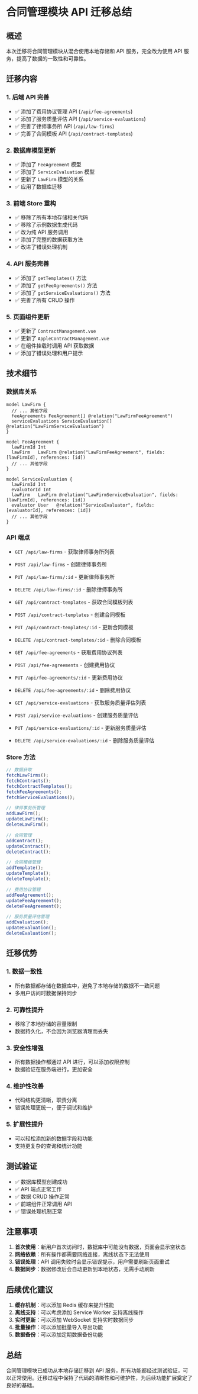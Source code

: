 # 合同管理模块 API 迁移总结

## 概述

本次迁移将合同管理模块从混合使用本地存储和 API 服务，完全改为使用 API 服务，提高了数据的一致性和可靠性。

## 迁移内容

### 1. 后端 API 完善

- ✅ 添加了费用协议管理 API (`/api/fee-agreements`)
- ✅ 添加了服务质量评估 API (`/api/service-evaluations`)
- ✅ 完善了律师事务所 API (`/api/law-firms`)
- ✅ 完善了合同模板 API (`/api/contract-templates`)

### 2. 数据库模型更新

- ✅ 添加了 `FeeAgreement` 模型
- ✅ 添加了 `ServiceEvaluation` 模型
- ✅ 更新了 `LawFirm` 模型的关系
- ✅ 应用了数据库迁移

### 3. 前端 Store 重构

- ✅ 移除了所有本地存储相关代码
- ✅ 移除了示例数据生成代码
- ✅ 改为纯 API 服务调用
- ✅ 添加了完整的数据获取方法
- ✅ 改进了错误处理机制

### 4. API 服务完善

- ✅ 添加了 `getTemplates()` 方法
- ✅ 添加了 `getFeeAgreements()` 方法
- ✅ 添加了 `getServiceEvaluations()` 方法
- ✅ 完善了所有 CRUD 操作

### 5. 页面组件更新

- ✅ 更新了 `ContractManagement.vue`
- ✅ 更新了 `AppleContractManagement.vue`
- ✅ 在组件挂载时调用 API 获取数据
- ✅ 添加了错误处理和用户提示

## 技术细节

### 数据库关系

```prisma
model LawFirm {
  // ... 其他字段
  feeAgreements FeeAgreement[] @relation("LawFirmFeeAgreement")
  serviceEvaluations ServiceEvaluation[] @relation("LawFirmServiceEvaluation")
}

model FeeAgreement {
  lawFirmId Int
  lawFirm   LawFirm @relation("LawFirmFeeAgreement", fields: [lawFirmId], references: [id])
  // ... 其他字段
}

model ServiceEvaluation {
  lawFirmId Int
  evaluatorId Int
  lawFirm   LawFirm @relation("LawFirmServiceEvaluation", fields: [lawFirmId], references: [id])
  evaluator User   @relation("ServiceEvaluator", fields: [evaluatorId], references: [id])
  // ... 其他字段
}
```

### API 端点

- `GET /api/law-firms` - 获取律师事务所列表
- `POST /api/law-firms` - 创建律师事务所
- `PUT /api/law-firms/:id` - 更新律师事务所
- `DELETE /api/law-firms/:id` - 删除律师事务所

- `GET /api/contract-templates` - 获取合同模板列表
- `POST /api/contract-templates` - 创建合同模板
- `PUT /api/contract-templates/:id` - 更新合同模板
- `DELETE /api/contract-templates/:id` - 删除合同模板

- `GET /api/fee-agreements` - 获取费用协议列表
- `POST /api/fee-agreements` - 创建费用协议
- `PUT /api/fee-agreements/:id` - 更新费用协议
- `DELETE /api/fee-agreements/:id` - 删除费用协议

- `GET /api/service-evaluations` - 获取服务质量评估列表
- `POST /api/service-evaluations` - 创建服务质量评估
- `PUT /api/service-evaluations/:id` - 更新服务质量评估
- `DELETE /api/service-evaluations/:id` - 删除服务质量评估

### Store 方法

```typescript
// 数据获取
fetchLawFirms();
fetchContracts();
fetchContractTemplates();
fetchFeeAgreements();
fetchServiceEvaluations();

// 律师事务所管理
addLawFirm();
updateLawFirm();
deleteLawFirm();

// 合同管理
addContract();
updateContract();
deleteContract();

// 合同模板管理
addTemplate();
updateTemplate();
deleteTemplate();

// 费用协议管理
addFeeAgreement();
updateFeeAgreement();
deleteFeeAgreement();

// 服务质量评估管理
addEvaluation();
updateEvaluation();
deleteEvaluation();
```

## 迁移优势

### 1. 数据一致性

- 所有数据都存储在数据库中，避免了本地存储的数据不一致问题
- 多用户访问时数据保持同步

### 2. 可靠性提升

- 移除了本地存储的容量限制
- 数据持久化，不会因为浏览器清理而丢失

### 3. 安全性增强

- 所有数据操作都通过 API 进行，可以添加权限控制
- 数据验证在服务端进行，更加安全

### 4. 维护性改善

- 代码结构更清晰，职责分离
- 错误处理更统一，便于调试和维护

### 5. 扩展性提升

- 可以轻松添加新的数据字段和功能
- 支持更复杂的查询和统计功能

## 测试验证

- ✅ 数据库模型创建成功
- ✅ API 端点正常工作
- ✅ 数据 CRUD 操作正常
- ✅ 前端组件正常调用 API
- ✅ 错误处理机制正常

## 注意事项

1. **首次使用**：新用户首次访问时，数据库中可能没有数据，页面会显示空状态
2. **网络依赖**：所有操作都需要网络连接，离线状态下无法使用
3. **错误处理**：API 调用失败时会显示错误提示，用户需要刷新页面重试
4. **数据同步**：数据修改后会自动更新到本地状态，无需手动刷新

## 后续优化建议

1. **缓存机制**：可以添加 Redis 缓存来提升性能
2. **离线支持**：可以考虑添加 Service Worker 支持离线操作
3. **实时更新**：可以添加 WebSocket 支持实时数据同步
4. **批量操作**：可以添加批量导入导出功能
5. **数据备份**：可以添加定期数据备份功能

## 总结

合同管理模块已成功从本地存储迁移到 API 服务，所有功能都经过测试验证，可以正常使用。迁移过程中保持了代码的清晰性和可维护性，为后续功能扩展奠定了良好的基础。

